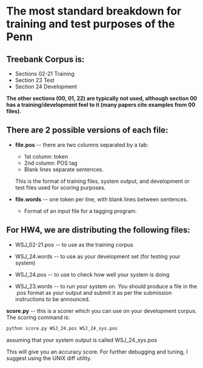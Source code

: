 # The most standard breakdown for training and test purposes of the Penn
## Treebank Corpus is:

- Sections 02-21 Training
- Section 23 Test
- Section 24 Development

**The other sections (00, 01, 22) are typically not used, although
section 00 has a training/development feel to it (many papers cite
examples from 00 files).**

## There are 2 possible versions of each file:

- **file.pos** -- there are two columns separated by a tab:
   - 1st column: token
   - 2nd column: POS tag
   - Blank lines separate sentences.

   This is the format of training files, system output, and development
   or test files used for scoring purposes.

- **file.words** -- one token per line, with blank lines between sentences.
   - Format of an input file for a tagging program.

## For HW4, we are distributing the following files:

- WSJ_02-21.pos  -- to use as the training corpus

- WSJ_24.words   -- to use as your development set (for testing your system)

- WSJ_24.pos     -- to use to check how well your system is doing

- WSJ_23.words -- to run your system on.  You should produce a file in
	     	the .pos format as your output and submit it as per the
		submission instructions to be announced.

**score.py** -- this is a scorer which you can use on your development corpus. The scoring command is: 

```bash 
python score.py WSJ_24.pos WSJ_24_sys.pos
```

assuming that your system output is called WSJ_24_sys.pos

This will give you an accuracy score. For further debugging and
tuning, I suggest using the UNIX diff utility.
